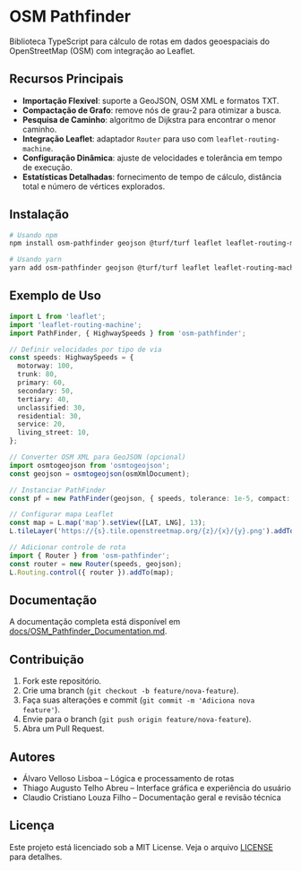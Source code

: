 # OSM Pathfinder

Biblioteca TypeScript para cálculo de rotas em dados geoespaciais do OpenStreetMap (OSM) com integração ao Leaflet.

## Recursos Principais

- **Importação Flexível**: suporte a GeoJSON, OSM XML e formatos TXT.
- **Compactação de Grafo**: remove nós de grau-2 para otimizar a busca.
- **Pesquisa de Caminho**: algoritmo de Dijkstra para encontrar o menor caminho.
- **Integração Leaflet**: adaptador `Router` para uso com `leaflet-routing-machine`.
- **Configuração Dinâmica**: ajuste de velocidades e tolerância em tempo de execução.
- **Estatísticas Detalhadas**: fornecimento de tempo de cálculo, distância total e número de vértices explorados.

## Instalação

```bash
# Usando npm
npm install osm-pathfinder geojson @turf/turf leaflet leaflet-routing-machine tinyqueue osmtogeojson

# Usando yarn
yarn add osm-pathfinder geojson @turf/turf leaflet leaflet-routing-machine tinyqueue osmtogeojson
```

## Exemplo de Uso

```ts
import L from 'leaflet';
import 'leaflet-routing-machine';
import PathFinder, { HighwaySpeeds } from 'osm-pathfinder';

// Definir velocidades por tipo de via
const speeds: HighwaySpeeds = {
  motorway: 100,
  trunk: 80,
  primary: 60,
  secondary: 50,
  tertiary: 40,
  unclassified: 30,
  residential: 30,
  service: 20,
  living_street: 10,
};

// Converter OSM XML para GeoJSON (opcional)
import osmtogeojson from 'osmtogeojson';
const geojson = osmtogeojson(osmXmlDocument);

// Instanciar PathFinder
const pf = new PathFinder(geojson, { speeds, tolerance: 1e-5, compact: true });

// Configurar mapa Leaflet
const map = L.map('map').setView([LAT, LNG], 13);
L.tileLayer('https://{s}.tile.openstreetmap.org/{z}/{x}/{y}.png').addTo(map);

// Adicionar controle de rota
import { Router } from 'osm-pathfinder';
const router = new Router(speeds, geojson);
L.Routing.control({ router }).addTo(map);
```

## Documentação

A documentação completa está disponível em [docs/OSM_Pathfinder_Documentation.md](./docs/OSM_Pathfinder_Documentation.md).

## Contribuição

1. Fork este repositório.
2. Crie uma branch (`git checkout -b feature/nova-feature`).
3. Faça suas alterações e commit (`git commit -m 'Adiciona nova feature'`).
4. Envie para o branch (`git push origin feature/nova-feature`).
5. Abra um Pull Request.

## Autores

- Álvaro Velloso Lisboa – Lógica e processamento de rotas  
- Thiago Augusto Telho Abreu – Interface gráfica e experiência do usuário  
- Claudio Cristiano Louza Filho – Documentação geral e revisão técnica  

## Licença

Este projeto está licenciado sob a MIT License. Veja o arquivo [LICENSE](./LICENSE) para detalhes.
